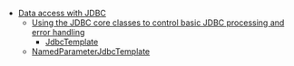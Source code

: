 - [Data access with JDBC](/jdbc/README.md)
  - [Using the JDBC core classes to control basic JDBC processing and error handling](/jdbc/02/README.md)
    - [JdbcTemplate](/jdbc/02/01.md)
   - [NamedParameterJdbcTemplate](/jdbc/02/02.md)
